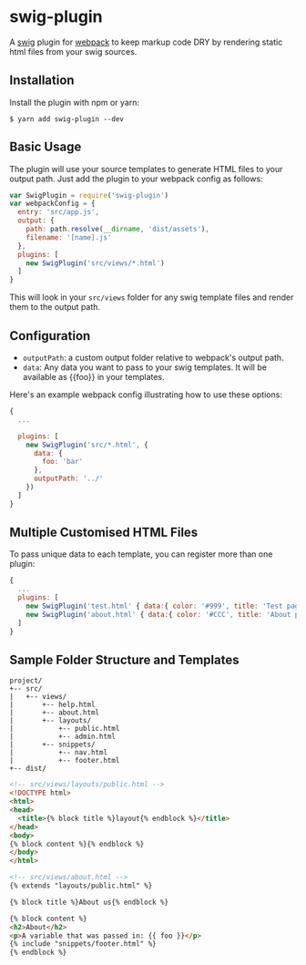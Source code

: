# swig-plugin

A [swig](http://node-swig.github.io/swig-templates/) plugin for [webpack](http://webpack.github.io/) to keep markup code DRY by rendering static html files from your swig sources.


## Installation

Install the plugin with npm or yarn:
```shell
$ yarn add swig-plugin --dev
```


## Basic Usage

The plugin will use your source templates to generate HTML files to your output path. Just add the plugin to your webpack config as follows:

```javascript
var SwigPlugin = require('swig-plugin')
var webpackConfig = {
  entry: 'src/app.js',
  output: {
    path: path.resolve(__dirname, 'dist/assets'),
    filename: '[name].js'
  },
  plugins: [
    new SwigPlugin('src/views/*.html')
  ]
}
```

This will look in your `src/views` folder for any swig template files and render them to the output path.

## Configuration

- `outputPath`: a custom output folder relative to webpack's output path.
- `data`: Any data you want to pass to your swig templates. It will be available as {{foo}} in your templates.

Here's an example webpack config illustrating how to use these options:
```javascript
{
  ...

  plugins: [
    new SwigPlugin('src/*.html', {
      data: {
        foo: 'bar'
      },
      outputPath: '../'
    })
  ]
}
```

## Multiple Customised HTML Files

To pass unique data to each template, you can register more than one plugin:
```javascript
{
  ...
  plugins: [
    new SwigPlugin('test.html' { data:{ color: '#999', title: 'Test page' } }),
    new SwigPlugin('about.html' { data:{ color: '#CCC', title: 'About page' } }),
  ]
}
```

## Sample Folder Structure and Templates

```
project/
+-- src/
|   +-- views/
|       +-- help.html
|       +-- about.html 
|       +-- layouts/ 
|           +-- public.html 
|           +-- admin.html 
|       +-- snippets/ 
|           +-- nav.html 
|           +-- footer.html
+-- dist/
```


```html
<!-- src/views/layouts/public.html -->
<!DOCTYPE html>
<html>
<head>
  <title>{% block title %}layout{% endblock %}</title>
</head>
<body>
{% block content %}{% endblock %}
</body>
</html>
```


```html
<!-- src/views/about.html -->
{% extends "layouts/public.html" %}

{% block title %}About us{% endblock %}

{% block content %}
<h2>About</h2>
<p>A variable that was passed in: {{ foo }}</p>
{% include "snippets/footer.html" %}
{% endblock %}
```
